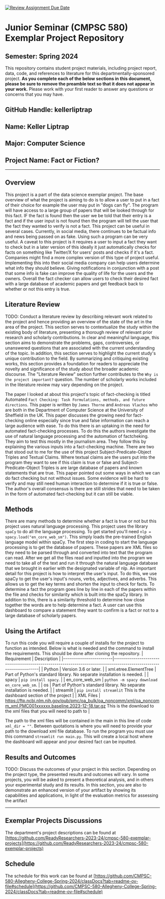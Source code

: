 [![Review Assignment Due Date](https://classroom.github.com/assets/deadline-readme-button-24ddc0f5d75046c5622901739e7c5dd533143b0c8e959d652212380cedb1ea36.svg)](https://classroom.github.com/a/Y4rZMh1t)
# Junior Seminar (CMPSC 580) Exemplar Project Repository

## Semester: Spring 2024

This repository contains student project materials, including project report, data, code, and references to literature for this departmentally-sponsored project. __As you complete each of the below sections in this document, please be sure to remove the preamble text so that it does not appear in your work.__ Please work with your first reader to answer any questions or concerns that you may have.

## GitHub Handle: kellerliptrap

## Name: Keller Liptrap

## Major: Computer Science

## Project Name: Fact or Fiction?

---

## Overview

This project is a part of the data science exemplar project. The base overview of what the project is aiming to do is to allow a user to put in a fact of their choice for example the user may put in "dogs can fly". The program will have access to a large group of papers that will be looked through for this fact. IF the fact is found then the user we be told that their entry is a fact and if the user input is not found then the program will tell the user that the fact they wanted to verify is not a fact. This project can be useful in several cases. Currently, in social media, there continues to be factual info and news being passed on as fake. Using such a program can be very useful. A caveat to this project is it requires a user to input a fact they want to check but in a later version of this ideally it just automatically checks for facts on something like Twitter/X for users' posts and checks if it's a fact. Companies might find a more complex version of this type of project useful. Implementing this into their social media company can help users determine what info they should believe. Giving notifications in conjunction with a post that some info is fake can improve the quality of life for the users and the owners. Overall the fact checker can allow users to check their desired fact with a large database of academic papers and get feedback back to whether or not this entry is true.

## Literature Review

TODO: Conduct a literature review by describing relevant work related to the project and hence providing an overview of the state of the art in the area of the project. This section serves to contextualize the study within the existing body of literature, presenting a thorough review of relevant prior research and scholarly contributions. In clear and meaningful language, this section aims to demonstrate the problems, gaps, controversies, or unanswered questions that are associated with the current understanding of the topic. In addition, this section serves to highlight the current study's unique contribution to the field. By summarizing and critiquing existing works, this section provides a foundation for readers to appreciate the novelty and significance of the study about the broader academic discourse. The "Literature Review" section further contributes to the `Why is the project important?` question. The number of scholarly works included in the literature review may vary depending on the project.

The paper I looked at about this project's topic of fact-checking is titled Automated `Fact Checking: Task Formulations, methods, and future directions`. This paper is written by `James Thorne` and `Andreas Vlachos` who are both in the Department of Computer Science at the University of Sheffield in the UK. This paper discusses the growing need for fact-checking online especially since true and false information can reach a large audience with ease. To do this there is an uptaking in the need for automated fact-checking processes. To do this the authors investigate the use of natural language processing and the automation of factcheking. They aim to test this mostly in the journalism area. They follow this by explaining the various inputs into a fact-checking machine. There are two that stood out to me for the use of this project Subject-Predicate-Object Triples and Textual Claims. Where textual claims are the users put into the program they want to see if this claim is true or false and Subject-Predicate-Object Triples is are large database of papers and known statements that are true. This paper pointed out some ways in which we can do fact checking but not without issues. Some evidence will be hard to verify and may still need human interaction to determine if it is true or false. The author's overall consensus is there are still strides that need to be taken in the form of automated fact-checking but it can still be viable. 

## Methods

There are many methods to determine whether a fact is true or not but this project uses natural language processing. This project uses the library `spaCy` to do all the language processing. To get started you'll need `nlp = spacy.load("en_core_web_sm")`. This simply loads the pre-trained English language model within spaCy. The first step in coding to start the language processing is to get the database of papers. These papers are XML files so they need to be parsed through and converted into text that the program can read. After we get all the files read and inputted into the program we need to take all of the text and run it through the natural language database that we brought in earlier with the designated variable of nlp. An important detail for this project is how to interpret the user's input. To do this, we use spaCy to get the user's input's nouns, verbs, adjectives, and adverbs. This allows us to get the key terms and shorten the input to check for facts. To determine a fact the program goes line by line in each of the papers within the file and checks for similarity which is built into the spaCy library. In addition to this, there is a similarity threshold to determine how close together the words are to help determine a fact. A user can use this dashboard to compare a statement they want to confirm is a fact or not to a large database of scholarly papers.

## Using the Artifact

To run this code you will require a couple of installs for the project to function as intended. Below is what is needed and the command to install the requirements. This should be done after cloning the repository.
| Requirement             | Description                                                                                                          |
|-------------------------|----------------------------------------------------------------------------------------------------------------------|
| Python                  | Version 3.6 or later.                                                                                                |
| xml.etree.ElementTree  | Part of Python's standard library. No separate installation is needed.                                                  |
| spacy                   | `pip install spacy`.                                                |
| en_core_web_sm          |  `python -m spacy download en_core_web_sm`.                            |
| os                      | Part of Python's standard library. No separate installation is needed.                                                  |
| streamlit               | `pip install streamlit` This is the dashboard section of the project                        |
| XML Files               |    https://ftp.ncbi.nlm.nih.gov/pub/pmc/oa_bulk/oa_noncomm/xml/oa_noncomm_xml.PMC001xxxxxx.baseline.2023-12-18.tar.gz   This is the download to the xml files that you will need to path to  |

The path to the xml files will be contained in the main in this line of code `xml_dir = ""`. Between quotations is where you will need to provide your path to the download xml file database. To run the program you must use this command `streamlit run main.py`. This will create a local host where the dashboard will appear and your desired fact can be inputted.



## Results and Outcomes

TODO: Discuss the outcomes of your project in this section. Depending on the project type, the presented results and outcomes will vary. In some projects, you will be asked to present a theoretical analysis, and in others your experimental study and its results. In this section, you are also to demonstrate an enhanced version of your artifact by showing its capabilities and applications, in light of the evaluation metrics for assessing the artifact

---

## Exemplar Projects Discussions

The department's project descriptions can be found at [https://github.com/ReadyResearchers-2023-24/cmpsc-580-exemplar-projects](https://github.com/ReadyResearchers-2023-24/cmpsc-580-exemplar-projects)

## Schedule

The schedule for this work can be found at [https://github.com/CMPSC-580-Allegheny-College-Spring-2024/classDocs?tab=readme-ov-file#schedule](https://github.com/CMPSC-580-Allegheny-College-Spring-2024/classDocs?tab=readme-ov-file#schedule)
